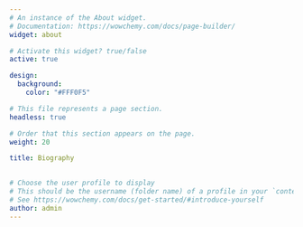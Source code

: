 ```yaml
---
# An instance of the About widget.
# Documentation: https://wowchemy.com/docs/page-builder/
widget: about

# Activate this widget? true/false
active: true

design:
  background:
    color: "#FFF0F5"

# This file represents a page section.
headless: true

# Order that this section appears on the page.
weight: 20

title: Biography

    
# Choose the user profile to display
# This should be the username (folder name) of a profile in your `content/authors/` folder.
# See https://wowchemy.com/docs/get-started/#introduce-yourself
author: admin
---
```

